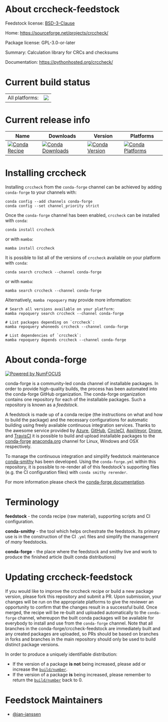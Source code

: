 About crccheck-feedstock
========================

Feedstock license: [BSD-3-Clause](https://github.com/conda-forge/crccheck-feedstock/blob/main/LICENSE.txt)

Home: https://sourceforge.net/projects/crccheck/

Package license: GPL-3.0-or-later

Summary: Calculation library for CRCs and checksums

Documentation: https://pythonhosted.org/crccheck/

Current build status
====================


<table><tr><td>All platforms:</td>
    <td>
      <a href="https://dev.azure.com/conda-forge/feedstock-builds/_build/latest?definitionId=16817&branchName=main">
        <img src="https://dev.azure.com/conda-forge/feedstock-builds/_apis/build/status/crccheck-feedstock?branchName=main">
      </a>
    </td>
  </tr>
</table>

Current release info
====================

| Name | Downloads | Version | Platforms |
| --- | --- | --- | --- |
| [![Conda Recipe](https://img.shields.io/badge/recipe-crccheck-green.svg)](https://anaconda.org/conda-forge/crccheck) | [![Conda Downloads](https://img.shields.io/conda/dn/conda-forge/crccheck.svg)](https://anaconda.org/conda-forge/crccheck) | [![Conda Version](https://img.shields.io/conda/vn/conda-forge/crccheck.svg)](https://anaconda.org/conda-forge/crccheck) | [![Conda Platforms](https://img.shields.io/conda/pn/conda-forge/crccheck.svg)](https://anaconda.org/conda-forge/crccheck) |

Installing crccheck
===================

Installing `crccheck` from the `conda-forge` channel can be achieved by adding `conda-forge` to your channels with:

```
conda config --add channels conda-forge
conda config --set channel_priority strict
```

Once the `conda-forge` channel has been enabled, `crccheck` can be installed with `conda`:

```
conda install crccheck
```

or with `mamba`:

```
mamba install crccheck
```

It is possible to list all of the versions of `crccheck` available on your platform with `conda`:

```
conda search crccheck --channel conda-forge
```

or with `mamba`:

```
mamba search crccheck --channel conda-forge
```

Alternatively, `mamba repoquery` may provide more information:

```
# Search all versions available on your platform:
mamba repoquery search crccheck --channel conda-forge

# List packages depending on `crccheck`:
mamba repoquery whoneeds crccheck --channel conda-forge

# List dependencies of `crccheck`:
mamba repoquery depends crccheck --channel conda-forge
```


About conda-forge
=================

[![Powered by
NumFOCUS](https://img.shields.io/badge/powered%20by-NumFOCUS-orange.svg?style=flat&colorA=E1523D&colorB=007D8A)](https://numfocus.org)

conda-forge is a community-led conda channel of installable packages.
In order to provide high-quality builds, the process has been automated into the
conda-forge GitHub organization. The conda-forge organization contains one repository
for each of the installable packages. Such a repository is known as a *feedstock*.

A feedstock is made up of a conda recipe (the instructions on what and how to build
the package) and the necessary configurations for automatic building using freely
available continuous integration services. Thanks to the awesome service provided by
[Azure](https://azure.microsoft.com/en-us/services/devops/), [GitHub](https://github.com/),
[CircleCI](https://circleci.com/), [AppVeyor](https://www.appveyor.com/),
[Drone](https://cloud.drone.io/welcome), and [TravisCI](https://travis-ci.com/)
it is possible to build and upload installable packages to the
[conda-forge](https://anaconda.org/conda-forge) [anaconda.org](https://anaconda.org/)
channel for Linux, Windows and OSX respectively.

To manage the continuous integration and simplify feedstock maintenance
[conda-smithy](https://github.com/conda-forge/conda-smithy) has been developed.
Using the ``conda-forge.yml`` within this repository, it is possible to re-render all of
this feedstock's supporting files (e.g. the CI configuration files) with ``conda smithy rerender``.

For more information please check the [conda-forge documentation](https://conda-forge.org/docs/).

Terminology
===========

**feedstock** - the conda recipe (raw material), supporting scripts and CI configuration.

**conda-smithy** - the tool which helps orchestrate the feedstock.
                   Its primary use is in the construction of the CI ``.yml`` files
                   and simplify the management of *many* feedstocks.

**conda-forge** - the place where the feedstock and smithy live and work to
                  produce the finished article (built conda distributions)


Updating crccheck-feedstock
===========================

If you would like to improve the crccheck recipe or build a new
package version, please fork this repository and submit a PR. Upon submission,
your changes will be run on the appropriate platforms to give the reviewer an
opportunity to confirm that the changes result in a successful build. Once
merged, the recipe will be re-built and uploaded automatically to the
`conda-forge` channel, whereupon the built conda packages will be available for
everybody to install and use from the `conda-forge` channel.
Note that all branches in the conda-forge/crccheck-feedstock are
immediately built and any created packages are uploaded, so PRs should be based
on branches in forks and branches in the main repository should only be used to
build distinct package versions.

In order to produce a uniquely identifiable distribution:
 * If the version of a package **is not** being increased, please add or increase
   the [``build/number``](https://docs.conda.io/projects/conda-build/en/latest/resources/define-metadata.html#build-number-and-string).
 * If the version of a package **is** being increased, please remember to return
   the [``build/number``](https://docs.conda.io/projects/conda-build/en/latest/resources/define-metadata.html#build-number-and-string)
   back to 0.

Feedstock Maintainers
=====================

* [@jan-janssen](https://github.com/jan-janssen/)

